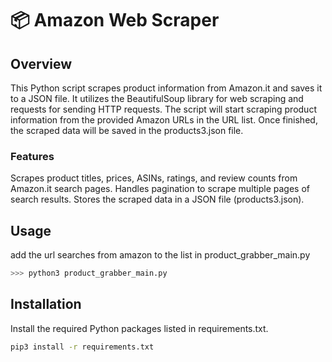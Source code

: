 # 📦 Amazon Web Scraper



## Overview

This Python script scrapes product information from Amazon.it and saves it to a JSON file. It utilizes the BeautifulSoup library for web scraping and requests for sending HTTP requests. The script will start scraping product information from the provided Amazon URLs in the URL list.
Once finished, the scraped data will be saved in the products3.json file.

### Features
Scrapes product titles, prices, ASINs, ratings, and review counts from Amazon.it search pages.
Handles pagination to scrape multiple pages of search results.
Stores the scraped data in a JSON file (products3.json).


## Usage

add the url searches from amazon to the list in product_grabber_main.py

```py
>>> python3 product_grabber_main.py
```


## Installation

Install the required Python packages listed in requirements.txt.

```bash
pip3 install -r requirements.txt
```
